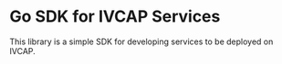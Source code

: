# Go SDK for IVCAP Services

This library is a simple SDK for developing services to be deployed on IVCAP.
